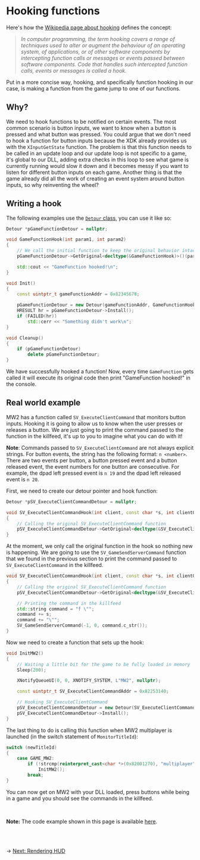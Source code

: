 # Hooking functions

Here's how the [Wikipedia page about hooking](https://en.wikipedia.org/wiki/Hooking) defines the concept:

> _In computer programming, the term hooking covers a range of techniques used to alter or augment the behaviour of an operating system, of applications, or of other software components by intercepting function calls or messages or events passed between software components. Code that handles such intercepted function calls, events or messages is called a hook._

Put in a more concise way, hooking, and specifically function hooking in our case, is making a function from the game jump to one of our functions.

## Why?

We need to hook functions to be notified on certain events. The most common scenario is button inputs, we want to know when a button is pressed and what button was pressed. You could argue that we don't need to hook a function for button inputs because the XDK already provides us with the `XInputGetState` function. The problem is that this function needs to be called in an update loop and our update loop is not specific to a game, it's global to our DLL, adding extra checks in this loop to see what game is currently running would slow it down and it becomes messy if you want to listen for different button inputs on each game. Another thing is that the game already did all the work of creating an event system around button inputs, so why reinventing the wheel?

## Writing a hook

The following examples use the [`Detour` class](hooking-functions.cpp#L82), you can use it like so:

```C++
Detour *pGameFunctionDetour = nullptr;

void GameFunctionHook(int param1, int param2)
{
    // We call the initial function to keep the original behavior intact
    pGameFunctionDetour->GetOriginal<decltype(&GameFunctionHook)>()(param1, param2);

    std::cout << "GameFunction hooked!\n";
}

void Init()
{
    const uintptr_t gameFunctionAddr = 0x82345678;

    pGameFunctionDetour = new Detour(gameFunctionAddr, GameFunctionHook);
    HRESULT hr = pGameFunctionDetour->Install();
    if (FAILED(hr))
        std::cerr << "Something didn't work\n";
}

void Cleanup()
{
    if (pGameFunctionDetour)
        delete pGameFunctionDetour;
}
```

We have successfully hooked a function! Now, every time `GameFunction` gets called it will execute its original code then print "GameFunction hooked!" in the console.

## Real world example

MW2 has a function called `SV_ExecuteClientCommand` that monitors button inputs. Hooking it is going to allow us to know when the user presses or releases a button. We are just going to print the command passed to the function in the killfeed, it's up to you to imagine what you can do with it!

**Note**: Commands passed to `SV_ExecuteClientCommand` are not always explicit strings. For button events, the string has the following format: `n <number>`. There are two events per button, a button pressed event and a button released event, the event numbers for one button are consecutive. For example, the dpad left pressed event is `n 19` and the dpad left released event is `n 20`.

First, we need to create our detour pointer and hook function:

```C++
Detour *pSV_ExecuteClientCommandDetour = nullptr;

void SV_ExecuteClientCommandHook(int client, const char *s, int clientOK, int fromOldServer)
{
    // Calling the original SV_ExecuteClientCommand function
    pSV_ExecuteClientCommandDetour->GetOriginal<decltype(&SV_ExecuteClientCommandHook)>()(client, s, clientOK, fromOldServer);
}
```

At the moment, we only call the original function in the hook so nothing new is happening. We are going to use the `SV_GameSendServerCommand` function that we found in the previous section to print the command passed to `SV_ExecuteClientCommand` in the killfeed.

```C++
void SV_ExecuteClientCommandHook(int client, const char *s, int clientOK, int fromOldServer)
{
    // Calling the original SV_ExecuteClientCommand function
    pSV_ExecuteClientCommandDetour->GetOriginal<decltype(&SV_ExecuteClientCommandHook)>()(client, s, clientOK, fromOldServer);

    // Printing the command in the killfeed
    std::string command = "f \"";
    command += s;
    command += "\"";
    SV_GameSendServerCommand(-1, 0, command.c_str());
}
```

Now we need to create a function that sets up the hook:

```C++
void InitMW2()
{
    // Waiting a little bit for the game to be fully loaded in memory
    Sleep(200);

    XNotifyQueueUI(0, 0, XNOTIFY_SYSTEM, L"MW2", nullptr);

    const uintptr_t SV_ExecuteClientCommandAddr = 0x82253140;

    // Hooking SV_ExecuteClientCommand
    pSV_ExecuteClientCommandDetour = new Detour(SV_ExecuteClientCommandAddr, SV_ExecuteClientCommandHook);
    pSV_ExecuteClientCommandDetour->Install();
}
```

The last thing to do is calling this function when MW2 multiplayer is launched (in the switch statement of `MonitorTitleId`):

```C++
switch (newTitleId)
{
    case GAME_MW2:
        if (!strcmp(reinterpret_cast<char *>(0x82001270), "multiplayer"))
            InitMW2();
        break;
}
```

You can now get on MW2 with your DLL loaded, press buttons while being in a game and you should see the commands in the killfeed.

<br/>

**Note:** The code example shown in this page is available [here](hooking-functions.cpp).

<br/><br/>

&rarr; [Next: Rendering HUD](../RenderingHUD/rendering-hud.md)
